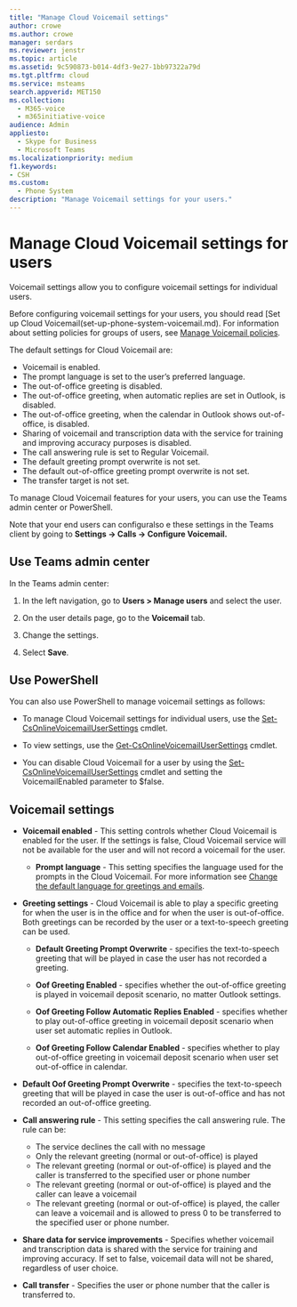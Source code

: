 ```yaml
---
title: "Manage Cloud Voicemail settings"
author: crowe
ms.author: crowe
manager: serdars
ms.reviewer: jenstr
ms.topic: article
ms.assetid: 9c590873-b014-4df3-9e27-1bb97322a79d
ms.tgt.pltfrm: cloud
ms.service: msteams
search.appverid: MET150
ms.collection: 
  - M365-voice
  - m365initiative-voice
audience: Admin
appliesto: 
  - Skype for Business
  - Microsoft Teams
ms.localizationpriority: medium
f1.keywords:
- CSH
ms.custom: 
  - Phone System
description: "Manage Voicemail settings for your users."
---
```


# Manage Cloud Voicemail settings for users

Voicemail settings allow you to configure voicemail settings for individual users.

Before configuring voicemail settings for your users, you should read [Set up Cloud Voicemail(set-up-phone-system-voicemail.md). For information about setting policies for groups of users, see [Manage Voicemail policies](manage-voicemail-policies.md).

The default settings for Cloud Voicemail are:

- Voicemail is enabled.
- The prompt language is set to the user’s preferred language.
- The out-of-office greeting is disabled.
- The out-of-office greeting, when automatic replies are set in Outlook, is disabled.
- The out-of-office greeting, when the calendar in Outlook shows out-of-office, is disabled.
- Sharing of voicemail and transcription data with the service for training and improving accuracy purposes is disabled.
- The call answering rule is set to Regular Voicemail.
- The default greeting prompt overwrite is not set.
- The default out-of-office greeting prompt overwrite is not set.
- The transfer target is not set.


To manage Cloud Voicemail features for your users, you can use the Teams admin center or PowerShell.

Note that your end users can configuralso e these settings in the Teams client by going to **Settings -> Calls -> Configure Voicemail.**

## Use Teams admin center

In the Teams admin center:

1.	In the left navigation, go to **Users > Manage users** and select the user.

2.	On the user details page, go to the **Voicemail** tab.

3.	Change the settings.

4.	Select **Save**.


## Use PowerShell

You can also use PowerShell to manage voicemail settings as follows:

- To manage Cloud Voicemail settings for individual users, use the  [Set-CsOnlineVoicemailUserSettings](/powershell/module/skype/set-csonlinevoicemailusersettings) cmdlet. 

- To view settings, use the [Get-CsOnlineVoicemailUserSettings](/powershell/module/skype/get-csonlinevoicemailusersettings) cmdlet.

- You can disable Cloud Voicemail for a user by using the [Set-CsOnlineVoicemailUserSettings](/powershell/module/skype/set-csonlinevoicemailusersettings) cmdlet and setting the VoicemailEnabled parameter to $false. 

## Voicemail settings

- **Voicemail enabled** - This setting controls whether Cloud Voicemail is enabled for the user. If the settings is false, Cloud Voicemail service will not be available for the user and will not record a voicemail for the user.

  - **Prompt language** - This setting specifies the language used for the prompts in the Cloud Voicemail. For more information see [Change the default language for greetings and emails](change-the-default-language-for-greetings-and-emails.md).

- **Greeting settings** - Cloud Voicemail is able to play a specific greeting for when the user is in the office and for when the user is out-of-office. Both greetings can be recorded by the user or a text-to-speech greeting can be used.

  - **Default Greeting Prompt Overwrite** -  specifies the text-to-speech greeting that will be played in case the user has not recorded a greeting.

  - **Oof Greeting Enabled** - specifies whether the out-of-office greeting is played in voicemail deposit scenario, no matter Outlook settings.

  - **Oof Greeting Follow Automatic Replies Enabled** -  specifies whether to play out-of-office greeting in voicemail deposit scenario when user set automatic replies in Outlook.

  - **Oof Greeting Follow Calendar Enabled** - specifies whether to play out-of-office greeting in voicemail deposit scenario when user set out-of-office in calendar.

 - **Default Oof Greeting Prompt Overwrite** -  specifies the text-to-speech greeting that will be played in case the user is out-of-office and has not recorded an out-of-office  greeting.

- **Call answering rule** - This setting specifies the call answering rule. The rule can be:
  - The service declines the call with no message
  - Only the relevant greeting (normal or out-of-office) is played
  - The relevant greeting (normal or out-of-office) is played and the caller is transferred to the specified user or phone number
  -  The relevant greeting (normal or out-of-office) is played and the caller can leave a voicemail
  - The relevant greeting (normal or out-of-office) is played, the caller can leave a voicemail and is allowed to press 0 to be transferred to the specified user or phone number.

- **Share data for service improvements** - Specifies whether voicemail and transcription data is shared with the service for training and improving accuracy. If set to false, voicemail data will not be shared, regardless of user choice.

- **Call transfer** - Specifies the user or phone number that the caller is transferred to.


